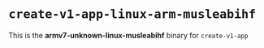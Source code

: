 # `create-v1-app-linux-arm-musleabihf`

This is the **armv7-unknown-linux-musleabihf** binary for `create-v1-app`
